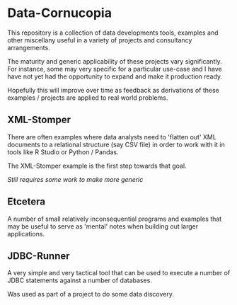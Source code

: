 # Data-Cornucopia

This repository is a collection of data developments tools, examples and other miscellany useful in a variety of projects and consultancy arrangements.

The maturity and generic applicability of these projects vary significantly. For instance, some may very specific for a particular use-case and I have have not yet had the opportunity to expand and make it production ready.

Hopefully this will improve over time as feedback as derivations of these examples / projects are applied to real world problems.  

## XML-Stomper

There are often examples where data analysts need to 'flatten out' XML documents to a relational structure (say CSV file) in order to work with it in tools like R Studio or Python / Pandas. 

The XML-Stomper example is the first step towards that goal.

_Still requires some work to make more generic_

## Etcetera

A number of small relatively inconsequential programs and examples that may be useful to serve as 'mental' notes when building out larger applications.

## JDBC-Runner

A very simple and very tactical tool that can be used to execute a number of JDBC statements against a number of databases.

Was used as part of a project to do some data discovery.


    

